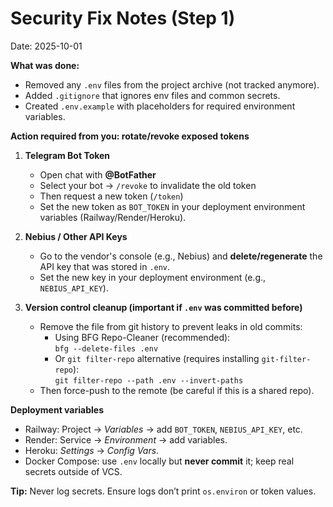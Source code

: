 # Security Fix Notes (Step 1)
Date: 2025-10-01

**What was done:**
- Removed any `.env` files from the project archive (not tracked anymore).
- Added `.gitignore` that ignores env files and common secrets.
- Created `.env.example` with placeholders for required environment variables.

**Action required from you: rotate/revoke exposed tokens**
1) **Telegram Bot Token**
   - Open chat with **@BotFather**
   - Select your bot → `/revoke` to invalidate the old token
   - Then request a new token (`/token`)
   - Set the new token as `BOT_TOKEN` in your deployment environment variables (Railway/Render/Heroku).

2) **Nebius / Other API Keys**
   - Go to the vendor's console (e.g., Nebius) and **delete/regenerate** the API key that was stored in `.env`.
   - Set the new key in your deployment environment (e.g., `NEBIUS_API_KEY`).

3) **Version control cleanup (important if `.env` was committed before)**
   - Remove the file from git history to prevent leaks in old commits:
     - Using BFG Repo-Cleaner (recommended):  
       `bfg --delete-files .env`
     - Or `git filter-repo` alternative (requires installing `git-filter-repo`):  
       `git filter-repo --path .env --invert-paths`
   - Then force-push to the remote (be careful if this is a shared repo).

**Deployment variables**
- Railway: Project → *Variables* → add `BOT_TOKEN`, `NEBIUS_API_KEY`, etc.
- Render: Service → *Environment* → add variables.
- Heroku: *Settings* → *Config Vars*.
- Docker Compose: use `.env` locally but **never commit** it; keep real secrets outside of VCS.

**Tip:** Never log secrets. Ensure logs don’t print `os.environ` or token values.
